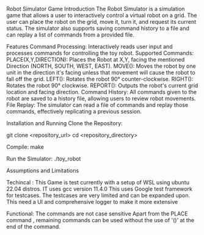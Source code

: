 Robot Simulator Game
Introduction
The Robot Simulator is a simulation game that allows a user to interactively control a virtual robot on a grid. The user can place the robot on the grid, move it, turn it, and request its current status. The simulator also supports saving command history to a file and can replay a list of commands from a provided file.

Features
Command Processing: Interactively reads user input and processes commands for controlling the toy robot.
Supported Commands:
PLACE(X,Y,DIRECTION): Places the Robot at X,Y, facing the mentioned Direction (NORTH, SOUTH, WEST, EAST).
MOVE(): Moves the robot by one unit in the direction it's facing unless that movement will cause the robot to fall off the grid.
LEFT(): Rotates the robot 90° counter-clockwise.
RIGHT(): Rotates the robot 90° clockwise.
REPORT(): Outputs the robot's current grid location and facing direction.
Command History: All commands given to the robot are saved to a history file, allowing users to review robot movements.
File Replay: The simulator can read a file of commands and replay those commands, effectively replicating a previous session.

Installation and Running
Clone the Repository:

git clone <repository_url>
cd <repository_directory>

Compile:
make

Run the Simulator:
./toy_robot

Assumptions and Limitations

Techincal :
This Game is test currently with a setup of WSL using ubuntu 22.04 distros. IT uses gcc version 11.4.0
This uses Google test framework for testcases. The testcases are very limited and can be expanded upon.
This need a UI and comprehensive logger to make it more extensive

Functional:
The commands are not case sensitive
Apart from the PLACE command , remaining commands can be used without the use of '()' at the end of the command.

